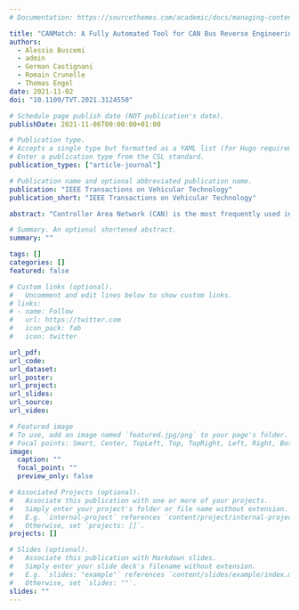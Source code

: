 ```yaml
---
# Documentation: https://sourcethemes.com/academic/docs/managing-content/

title: "CANMatch: A Fully Automated Tool for CAN Bus Reverse Engineering based on Frame Matching"
authors:
  - Alessio Buscemi
  - admin
  - German Castignani
  - Romain Crunelle
  - Thomas Engel
date: 2021-11-02
doi: "10.1109/TVT.2021.3124550"

# Schedule page publish date (NOT publication's date).
publishDate: 2021-11-06T00:00:00+01:00

# Publication type.
# Accepts a single type but formatted as a YAML list (for Hugo requirements).
# Enter a publication type from the CSL standard.
publication_types: ["article-journal"]

# Publication name and optional abbreviated publication name.
publication: "IEEE Transactions on Vehicular Technology"
publication_short: "IEEE Transactions on Vehicular Technology"

abstract: "Controller Area Network (CAN) is the most frequently used in-vehicle communication system in the automotive industry today. The communication inside the CAN bus is typically encoded using proprietary formats in order to prevent easy access to the information exchanged on the bus. However, it is still possible to decode this information through reverse engineering, performed either manually or via automated tools. Existing automated CAN bus reverse engineering methods are still time-consuming and require some manual effort, i.e., to inject diagnostic messages in order to trigger specific responses. In this paper, we propose CANMatch a fully automated CAN bus reverse engineering framework that does not require any manual effort and significantly decreases the execution time by exploiting the reuse of CAN frames across different vehicle models. We evaluate the proposed solution on a dataset of CAN logs, or traces, related to 479 vehicles from 29 different automotive manufacturers, demonstrating its improved performance with respect to the state of the art."

# Summary. An optional shortened abstract.
summary: ""

tags: []
categories: []
featured: false

# Custom links (optional).
#   Uncomment and edit lines below to show custom links.
# links:
# - name: Follow
#   url: https://twitter.com
#   icon_pack: fab
#   icon: twitter

url_pdf:
url_code:
url_dataset:
url_poster:
url_project:
url_slides:
url_source:
url_video:

# Featured image
# To use, add an image named `featured.jpg/png` to your page's folder. 
# Focal points: Smart, Center, TopLeft, Top, TopRight, Left, Right, BottomLeft, Bottom, BottomRight.
image:
  caption: ""
  focal_point: ""
  preview_only: false

# Associated Projects (optional).
#   Associate this publication with one or more of your projects.
#   Simply enter your project's folder or file name without extension.
#   E.g. `internal-project` references `content/project/internal-project/index.md`.
#   Otherwise, set `projects: []`.
projects: []

# Slides (optional).
#   Associate this publication with Markdown slides.
#   Simply enter your slide deck's filename without extension.
#   E.g. `slides: "example"` references `content/slides/example/index.md`.
#   Otherwise, set `slides: ""`.
slides: ""
---
```

